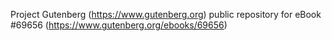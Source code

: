 Project Gutenberg (https://www.gutenberg.org) public repository for
eBook #69656 (https://www.gutenberg.org/ebooks/69656)
